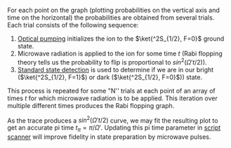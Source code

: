 For each point on the graph (plotting probabilities on the vertical axis and time on the horizontal) the probabilities are obtained from several trials. Each trial consists of the following sequence:

1. [Optical pumping](https://github.com/CampbellGroup/Wiki/blob/main/Lab%20Wiki/Experiments/normal%20qubit%20operation.md#optical-pumping) initializes the ion to the $\ket{^2S_{1/2}, F=0}$ ground state.
2. Microwave radiation is applied to the ion for some time $t$ (Rabi flopping theory tells us the probability to flip is proportional to $sin^2(\Omega't/2)$).
3. [Standard state detection](https://github.com/CampbellGroup/Wiki/blob/main/Lab%20Wiki/Experiments/normal%20qubit%20operation.md#standard-state-detection) is used to determine if we are in our bright ($\ket{^2S_{1/2}, F=1}$) or dark ($\ket{^2S_{1/2}, F=0}$)) state.

This process is repeated for some "N'' trials at each point of an array of times $t$ for which microwave radiation is to be applied. This iteration over multiple different times produces the Rabi flopping graph.

As the trace produces a $sin^2(\Omega't/2)$ curve, we may fit the resulting plot to get an accurate pi time $t_\pi = \pi/\Omega'$. Updating this pi time parameter in [script scanner](https://github.com/CampbellGroup/Wiki/blob/main/Lab%20Wiki/software/Servers/script%20scanner.md) will improve fidelity in state preparation by microwave pulses.
